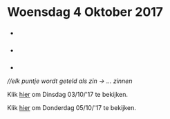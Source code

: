 # Woensdag 4 Oktober 2017
###
>
-
###
>
-
###
>
-
*//elk puntje wordt geteld als zin -> ... zinnen*

Klik [hier](https://github.com/MathiasV-immalle/StageVerslag/blob/master/Dinsdag.md) om Dinsdag 03/10/'17 te bekijken.

Klik [hier](https://github.com/MathiasV-immalle/StageVerslag/blob/master/Donderdag.md) om Donderdag 05/10/'17 te bekijken.
